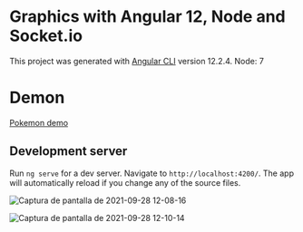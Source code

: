 # Graphics with Angular 12, Node and Socket.io

This project was generated with [Angular CLI](https://github.com/angular/angular-cli) version 12.2.4.
Node: 7
# Demon
[Pokemon demo](https://jontonio-pokemons.netlify.app/)

## Development server

Run `ng serve` for a dev server. Navigate to `http://localhost:4200/`. The app will automatically reload if you change any of the source files.

![Captura de pantalla de 2021-09-28 12-08-16](https://user-images.githubusercontent.com/80183450/135133875-ce3af417-3185-448f-b7bf-f171043d86e9.png)

![Captura de pantalla de 2021-09-28 12-10-14](https://user-images.githubusercontent.com/80183450/135133894-4abae94b-3972-45dc-8329-c75fb9a01e5f.png)
